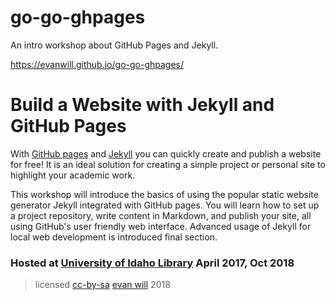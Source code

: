 # go-go-ghpages

An intro workshop about GitHub Pages and Jekyll. 

https://evanwill.github.io/go-go-ghpages/

# Build a Website with Jekyll and GitHub Pages 

With [GitHub pages](https://pages.github.com/) and [Jekyll](https://jekyllrb.com/) you can quickly create and publish a website for free! 
It is an ideal solution for creating a simple project or personal site to highlight your academic work. 

This workshop will introduce the basics of using the popular static website generator Jekyll integrated with GitHub pages. 
You will learn how to set up a project repository, write content in Markdown, and publish your site, all using GitHub's user friendly web interface. 
Advanced usage of Jekyll for local web development is introduced final section.

### Hosted at [University of Idaho Library](http://www.lib.uidaho.edu/) April 2017, Oct 2018

> licensed [cc-by-sa](https://creativecommons.org/licenses/by-sa/4.0/) <a href="https://github.com/evanwill">evan will</a> 2018
